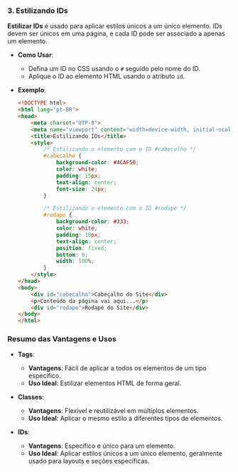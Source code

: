 
### 3. Estilizando IDs

**Estilizar IDs** é usado para aplicar estilos únicos a um único elemento. IDs devem ser únicos em uma página, e cada ID pode ser associado a apenas um elemento.

- **Como Usar**:
  - Defina um ID no CSS usando o `#` seguido pelo nome do ID.
  - Aplique o ID ao elemento HTML usando o atributo `id`.

- **Exemplo**:
  ```html
  <!DOCTYPE html>
  <html lang="pt-BR">
  <head>
      <meta charset="UTF-8">
      <meta name="viewport" content="width=device-width, initial-scale=1.0">
      <title>Estilizando IDs</title>
      <style>
          /* Estilizando o elemento com o ID #cabecalho */
          #cabecalho {
              background-color: #4CAF50;
              color: white;
              padding: 15px;
              text-align: center;
              font-size: 24px;
          }

          /* Estilizando o elemento com o ID #rodape */
          #rodape {
              background-color: #333;
              color: white;
              padding: 10px;
              text-align: center;
              position: fixed;
              bottom: 0;
              width: 100%;
          }
      </style>
  </head>
  <body>
      <div id="cabecalho">Cabeçalho do Site</div>
      <p>Conteúdo da página vai aqui...</p>
      <div id="rodape">Rodapé do Site</div>
  </body>
  </html>
  ```

### Resumo das Vantagens e Usos

- **Tags**:
  - **Vantagens**: Fácil de aplicar a todos os elementos de um tipo específico.
  - **Uso Ideal**: Estilizar elementos HTML de forma geral.

- **Classes**:
  - **Vantagens**: Flexível e reutilizável em múltiplos elementos.
  - **Uso Ideal**: Aplicar o mesmo estilo a diferentes tipos de elementos.

- **IDs**:
  - **Vantagens**: Específico e único para um elemento.
  - **Uso Ideal**: Aplicar estilos únicos a um único elemento, geralmente usado para layouts e seções específicas.
